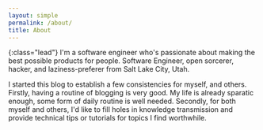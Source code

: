 ```yaml
---
layout: simple
permalink: /about/
title: About
---
```


[golang]: https://golang.org/

{:class="lead"}
I'm a software engineer who's passionate about making the best possible products
for people. Software Engineer, open sorcerer, hacker, and laziness-preferer from
Salt Lake City, Utah.

I started this blog to establish a few consistencies for myself, and others.
Firstly, having a routine of blogging is very good. My life is already sparatic
enough, some form of daily routine is well needed. Secondly, for both myself and
others, I'd like to fill holes in knowledge transmission and provide technical
tips or tutorials for topics I find worthwhile.
